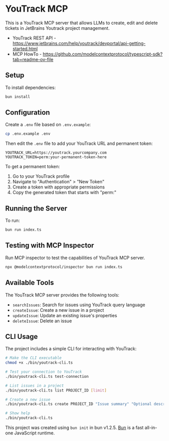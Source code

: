 # YouTrack MCP

This is a YouTrack MCP server that allows LLMs to create, edit and delete tickets in 
JetBrains Youtrack project management.

- YouTrack REST API - https://www.jetbrains.com/help/youtrack/devportal/api-getting-started.html
- MCP HowTo - https://github.com/modelcontextprotocol/typescript-sdk?tab=readme-ov-file

## Setup

To install dependencies:

```bash
bun install
```

## Configuration

Create a `.env` file based on `.env.example`:

```bash
cp .env.example .env
```

Then edit the `.env` file to add your YouTrack URL and permanent token:

```
YOUTRACK_URL=https://youtrack.yourcompany.com
YOUTRACK_TOKEN=perm:your-permanent-token-here
```

To get a permanent token:
1. Go to your YouTrack profile
2. Navigate to "Authentication" > "New Token"
3. Create a token with appropriate permissions
4. Copy the generated token that starts with "perm:"

## Running the Server

To run:

```bash
bun run index.ts
```

## Testing with MCP Inspector

Run MCP inspector to test the capabilities of YouTrack MCP server.

```bash
npx @modelcontextprotocol/inspector bun run index.ts
```

## Available Tools

The YouTrack MCP server provides the following tools:

- `searchIssues`: Search for issues using YouTrack query language
- `createIssue`: Create a new issue in a project
- `updateIssue`: Update an existing issue's properties
- `deleteIssue`: Delete an issue

## CLI Usage

The project includes a simple CLI for interacting with YouTrack:

```bash
# Make the CLI executable
chmod +x ./bin/youtrack-cli.ts

# Test your connection to YouTrack
./bin/youtrack-cli.ts test-connection

# List issues in a project
./bin/youtrack-cli.ts list PROJECT_ID [limit]

# Create a new issue
./bin/youtrack-cli.ts create PROJECT_ID "Issue summary" "Optional description"

# Show help
./bin/youtrack-cli.ts
```

This project was created using `bun init` in bun v1.2.5. [Bun](https://bun.sh) is a fast all-in-one JavaScript runtime.